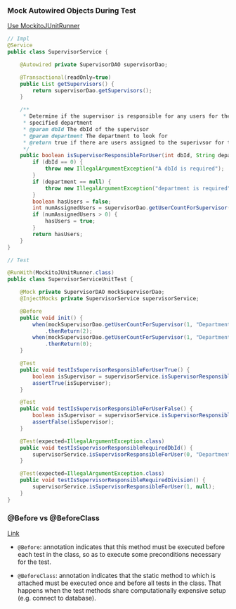 
### Mock Autowired Objects During Test

[Use MockitoJUnitRunner](https://ahlearns.wordpress.com/2012/03/02/spring-3-autowired-unit-tests-with-mockito/)

```java
// Impl
@Service
public class SupervisorService {

    @Autowired private SupervisorDAO supervisorDao;

    @Transactional(readOnly=true)
    public List getSupervisors() {
        return supervisorDao.getSupervisors();
    }

    /**
     * Determine if the supervisor is responsible for any users for the
     * specified department
     * @param dbId The dbId of the supervisor
     * @param department The department to look for
     * @return true if there are users assigned to the superivsor for the department
     */
    public boolean isSupervisorResponsibleForUser(int dbId, String department) {
        if (dbId == 0) {
            throw new IllegalArgumentException("A dbId is required");
        }
        if (department == null) {
            throw new IllegalArgumentException("department is required");
        }
        boolean hasUsers = false;
        int numAssignedUsers = supervisorDao.getUserCountForSupervisor(dbId, department);
        if (numAssignedUsers > 0) {
            hasUsers = true;
        }
        return hasUsers;
    }
}

// Test

@RunWith(MockitoJUnitRunner.class)
public class SupervisorServiceUnitTest {

    @Mock private SupervisorDAO mockSupervisorDao;
    @InjectMocks private SupervisorService supervisorService;

    @Before
    public void init() {
        when(mockSupervisorDao.getUserCountForSupervisor(1, "Department1"))
            .thenReturn(2);
        when(mockSupervisorDao.getUserCountForSupervisor(1, "Department2"))
            .thenReturn(0);
    }

    @Test
    public void testIsSupervisorResponsibleForUserTrue() {
        boolean isSupervisor = supervisorService.isSupervisorResponsibleForUser(1, "Department1");
        assertTrue(isSupervisor);
    }

    @Test
    public void testIsSupervisorResponsibleForUserFalse() {
        boolean isSupervisor = supervisorService.isSupervisorResponsibleForUser(1, "Department2");
        assertFalse(isSupervisor);
    }

    @Test(expected=IllegalArgumentException.class)
    public void testIsSupervisorResponsibleRequiredDbId() {
        supervisorService.isSupervisorResponsibleForUser(0, "Department3");
    }

    @Test(expected=IllegalArgumentException.class)
    public void testIsSupervisorResponsibleRequiredDivision() {
        supervisorService.isSupervisorResponsibleForUser(1, null);
    }
}

```



### @Before vs @BeforeClass

[Link](http://examples.javacodegeeks.com/core-java/junit/junit-before-and-beforeclass-example/)


- `@Before`: annotation indicates that this method must be executed before each test in the class, so as to execute some preconditions necessary for the test.

- `@BeforeClass`: annotation indicates that the static method to which is attached must be executed once and before all tests in the class. That happens when the test methods share computationally expensive setup (e.g. connect to database).
